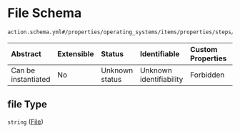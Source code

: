 # File Schema

```txt
action.schema.yml#/properties/operating_systems/items/properties/steps/items/properties/actions/items/properties/fastboot:wipe_super/properties/image/properties/file
```



| Abstract            | Extensible | Status         | Identifiable            | Custom Properties | Additional Properties | Access Restrictions | Defined In                                                          |
| :------------------ | :--------- | :------------- | :---------------------- | :---------------- | :-------------------- | :------------------ | :------------------------------------------------------------------ |
| Can be instantiated | No         | Unknown status | Unknown identifiability | Forbidden         | Allowed               | none                | [device.schema.json*](../device.schema.json "open original schema") |

## file Type

`string` ([File](device-properties-operating-systems-operating-system-properties-steps-step-properties-group-step-action-properties-fastbootwipe_super-action-properties-image-properties-file.md))
